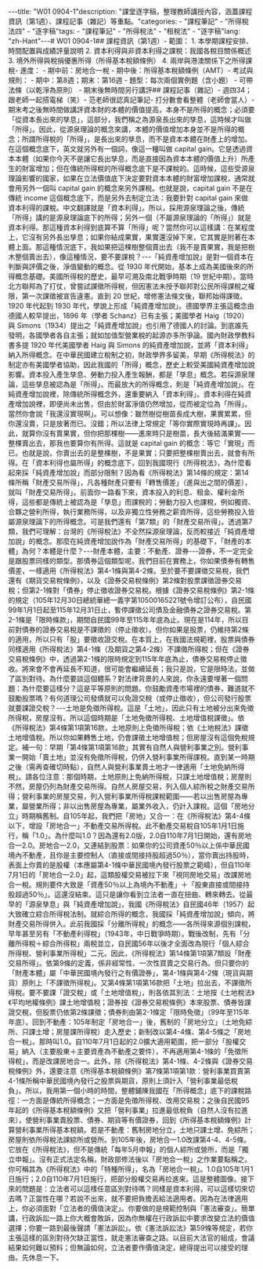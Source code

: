 ---title: "W01 0904-1"description: "課堂逐字稿，整理教師講授內容，涵蓋課程資訊（第1週）、課程記事（雜記）等重點。"categories:  - "課程筆記"  - "所得稅法四"  - "逐字稿"tags:  - "課程筆記"  - "所得稅法"  - "租稅法"  - "逐字稿"lang: "zh-Hant"---# W01 0904-1## 課程資訊（第1週）- 範圍：  1. 本學期課程安排、時間配置與成績評量說明  2. 資本利得與非資本利得之課稅：我國各稅目關係概述  3. 境外所得與稅捐優惠所得（所得基本稅額條例）  4. 兩岸與港澳關係下之所得課稅- 進度：  - 期中前：房地合一稅  - 期中後：所得基本稅額條例（AMT）- 考試與規則：  - 期中：第8週；期末：第16週  - 題型：每次兩個實例題（含小題）  - 可帶法條（以乾淨為原則）  - 期末後無時間另行講評## 課程記事（雜記）- 週四34；跟老師一起搭電梯（笑）- 范老師很認真記筆記- 打分數會看整體（老師會當人）- 期末考之後無時間做講評<!-- 資本財的本體的,財的價值的提高,它本身不是所得的概念,必須要是從資本漲出來的知識,這個部分,這個我們把它稱之為叫做源泉漲出來的這些知識,這個時候它才叫做所得。 那也因此,從這個源泉理論概念來講,本體的價值增加,它本身並不是所得的概念,因此所謂所得稅的所得,是漲出來的知識,而不是講資本本體的財產上的增加。 因此,在這個概念底下,在英文的字眼裡面,它就另外有一個,像這一種叫做capital gain,它是透過資本本體,如果你今天不是讓它漲出知識,而是直接,因為資本本體它可能財富也會一樣增加,但在傳統所得稅的所得概念底下是不課稅的。 這個時候,這一些受源泉理論影響的國家,他們如果在立法價值底下決定說,要對這一種資本本體的財富的增加,要去做課稅的,他們通常就會用另外一個叫capital gain的這個概念來另外課稅,也就是說,capital gain不是在傳統income這個概念底下,而是另外去制定立法。 制定立法的方式是說,我要針對capital gain來做資本利得的課稅,因為這個capital gain我們從中文的翻譯裡面就是所謂的資本利得,所以我們透過這一個對所得概念採用源泉理論以後,那這個時候它在傳統如何,一是講源泉理論底下的所得,那另外一個就是,它不是源泉理論底下的所得,它是一種資本利得。 那這種資本利得呢,它到底算不算所得呢?當然你可以這樣子講,在某程度上面,它沒有另外長出之形,如果你結束股市,它還沒掉下來,它其實是附著在本體上面,那這種情況底下,我如果把這個數目整個賣出去,我不是賣果實喔,我是樹木整個賣出去,像這種情況,要不要課稅?純資產增加說上的對一個資本的判斷跟評價以後的這個概念叫存資 純資產增加說 從1930年代開始,基本上變成是美國後來 因為美國其實,美國利所得稅的歷史 它最早是到,最早可以溯及到他們美國南北戰爭的時候 在19世紀中期,因為那時候南北要打仗 那北方的聯邦共和國為了要跟南方去新成立的共和國去打仗 所以他當時候曾經有嘗試,就是要課所得稅 可是因為當時候並沒有在憲法條文裡面給聯邦這一種課徵所得稅的權限 也因此第一次他們要徵所得稅的 美國的那個歷史上徵所得稅是被宣告違憲的 因為聯邦無權去對公民的所得去做這樣一個課稅 是一直到了20世紀,剛剛我們提到的 就是說在後來他們增加了憲法徵修條文的規定之後 到了20世紀的初期,1930年代開始 在學說上面,從最早的1920年代開始 不過根據德國人,我自己去德國留學 德國人的想法是說,這個純資產政要都其實是我們德國人發明的 那這個1896年,他們有一個叫Shunt 他是一個Shunt的財政學者 他說這個是1896年是我們德國人先發明的 其實是,我是沒有證據說你們的海格跟海格是抄我們的 因為1920年海格提出來這個純資產政要說 到了1934年的時候,那個Simmons Simmons,美國的財政學者,也提出了純資產政要說 那那個,我去看德國文獻,那個Tinker他就講說 那個在那個Simmons的文獻裡面 他就有提到德國人在講純資產政要說 那既然是這樣,那顯現的可見的 1930年代的Simmons提出來的這個純資產政要說 應該是有參考登過的 這個說的,這個純資產政要說的概念 應該是我們德國人的發明才對 比如說我們去看那個加值行業稅 也是常常有這樣的例子 因為每次碰到黃雲胖,他就說 加值行業稅是我們法國人1986年先出來的 根據德國人的教法 1985年德國人就已經提出加值行業稅的概念 好啦好啦,你們自己去吵啦 我們就不講這個事情 你去看我們國內財政學的教科書 都會講1920年代 那個什麼美國的財政法學者 Simmons跟那個什麼 跟泰德 這兩位提出來所謂純資產增加縮的理論 他將資本利得 也包括在所謂的純資產增加縮 就以純資產增加縮為理論的前提 因此他把資本的增加利得的情況 也把它涵蓋在所謂所得的概念 中華民國開始建制開始,基本上財政學界基本上都是留美的,沒有人留德或留英的,大概很少,大部分都留美的,而且早期國民政府的所得稅條例的這個下官制定,都有美國財政學者的協助,所以我大概也只能跟各位講,就是說其實我們自己本身的所得概念,比較應該是受,如果從歷史上來看,應該是比較受到美國的純資產增加所有的影響。資本投入產生孳息,勞動力投入產生孳息 就會也是一個所謂的孳息概念 所以我們如果源泉理論所講的孳息 這個被認為是所得的話 但最放大的所得概念則是純資產增加縮 純資產增加縮裡面 它純資產增加縮裡面 它包含了傳統上我們講所得的概念以外 還有很重要的就是資本利得 資本利得ChatGPT這個概念 在純資產增加縮裡面 儘管它沒賣出去 但是由於它的財富淨值仍然增加 從而它也是被這定位 是屬於所得 當然你會講說 可是我還沒實現啊 你可以想像一件 我雖然樹長大了 從樹苗長大成一個大樹了 上面結滿了果實 果實還沒掉下來 但我還沒賣啊 我還沒賣只是放著而已啊 沒錯 你還沒賣只是放著而已 所以我們有一些在法律規定上就是 我們先不等你賣 我們等你實際上實現的時候 我們就要算 所以就算你沒有賣果實 但是你把那棵樹 因為你進來的時候 它只是樹苗 你長大以後 它結成樹 一個大樹 然後上面結了果實累累的果實 你就把整個樹賣出去的話 那我也要算你有所得 這個就是capital gain的概念 等它實現而已 也就是說你賣出去 我不是賣給你,我是整棵樹賣出去 你只要把那整棵樹賣出去 那這個時候你也一樣有所得 在資本利得也被認為是所得的概念底下 我們現在的所得稅法 我們就來跟各位談一下 我們的所得稅法為什麼是採純資產增加縮 而去部分限制呢 是因為你看我們的所得稅法第14條的規定裡面 在第14條 什麼叫財產交易服?任何東西,財產,你只要有轉售價差,進跟出,有轉售價差,這個就叫財產交易所得。 有資本,所以你前面看幾個,你一路看下來 你有資本投入的利息、租金、權利金所得 這個都是傳統上被認為是知識的 他要課稅,對嗎? 還有我勞動力投入也要課稅 比如說你獨資三號合夥事業 你勞動力投入,你有盈利所得 你的執行業務所得 你的非獨立性勞務的投入 你有第三類的薪資所得 這種勞務的投入也是屬於Attract 執行的概念是傳統所得稅 源泉理論底下的所得概念 可是我們就是有第七類的財產交易所得 也就是說通過第七類的財產交易所得 我們大致上可以理解一件事情 台灣的所得稅法其實不全然是採取源泉理論 它反而是比較接近純資產增加收的概念 那麼在純資產增加收 作為財產交易所得 財產的本體為何? 財產的本體是什麼? 本體---不一定完全是跟股票是同樣的類型,它其實是另外一種類型 那債券的這個類型呢,我們目前在實務上面 你如果債券有轉售價差,一樣是用4-1跟4-2 至於要不要課徵期交稅,我們有另外一個期貨交易稅條例 第2條的規定,我們有對股票和期貨交易 但我們2-1條的規定,則對債券停止徵收期貨交易稅 根據我們2-1條的規定,停止徵收的期限是 根據證券交易稅條例2-1條的規定 那財政部因此,這個是從105年12月30號 總統華總一致第10500165221號令 增訂公布證券交易稅條例2-1的條文 根據證券交易稅條例2-1條的規定 我們從民國99年1月1號起至115年12月31號日為止 7年內暫時停止課徵公司債及金融債券證券交易稅 所以2-1條的規定,它是一個限時條款 它有適用期間規定的限制 從民國99年到115年年底為止 我們現在是114年 所以我們現在對債券的證券交易所是不課稅的 它是停止徵收的 但你如果是股票的 那還是維持第2條規定的適用 所以只有股要徵收證交稅 在它本質上 在我們的法規範裡面 它同樣適用4-1條的規定 但它一樣在證券交易稅裡面 透過2-1條的規定 限時的115年為止 年底為止 我們是停止徵收證交稅 這個是我們對資本市場 資產市場裡面的財產本體 只要你是一個在中華民國境內發行之油價證券 根據表彰股權跟債權 我們的資本利得原則上全面免 但有沒有課證交稅 則看它是股權還是債權 股權的話原則上還是繼續課證交稅 但債權的話則有限時適用 到明年年底為止 將來會不會再延長不知道 很可能會再繼續延長 很可能 我只是跟各位講 它是限時法的規定 然後做了一個區別對待 我為什麼要談這種體系 其實對法律背景的人來講 你永遠都要埋著一個問題在這裡面 為什麼要去 因為這是平等原則的問題 你鼓勵資本市場 資產市場裡面的債券 難道就不鼓勵股票嗎 有什麼道理公司發債 就可以免證交稅 或是交易債券就可以免資料 但是公司發行股票 就可以免證交稅土地是免徵所得稅 這個是土地 因此只有土地被分出來 免徵所得稅 房屋沒有 所以這個時期 它是土地免徵所得稅 土地徵值稅 我們在這個時期稱之為叫房地分地 土地 依照我們所得稅法第4條第1項第16款的規定 原則上它免徵所得稅 依照我們的土地稅法的規定 它有課徵土地徵值稅 所以你如果轉售 你還是會課土地徵值稅 但房屋得免 沒有這個免稅的規定 你如果放在講那個第4條第1項第16款 我跟各位講就是說 早期只有自然人的土地轉售 才免徵所得稅 營利事業 如果賣土地是沒有免徵所得稅的 我是講到這裡 我才突然想到一些事情 早期我們那個第4條第1項第16款 它其實還有自然人跟營利事業的差別 營利事業一開始賣土地是沒有免徵所得稅 它還是要併入營利事業所得 裡面去做營利事業所得稅和課稅 直到某一個時期以後 因為這個部分我要再查一下那個 那個立法的那個時間點 從那個時間以後 自然人跟營利事業賣土地 才一律都適用土地免納所得稅的這個權務規定 所以請各位 這個時期土地原則上免納所得稅 根據法律的規定 基本上它當時候只有課稅土地徵止稅 房屋則不然 房屋還是列為裁交所得 所以自然人的房屋交易 會有一個裁交稅列入個人作為所得稅 如果你是營利事業 那你的房屋 你一樣還是要列入營利事業所得裡面 只是你如果是以房屋出售作為專業的 可能是你的營業所得 如果你不是以房屋出售作為專業的話 你可能是非營業外活動 但還是營利事業所得稅課稅的範圍 所以這個時期是房地分立時期 我們稱之為叫舊制 因為從105年開始 我們把房地又合一了 在我們的所得稅法4-4以下 我們又增加了一個房地合一稅的 這一種不動產交易所得稅 這一種不動產交易所得稅 從105年開始適用 這個叫新制1.0 105年1月1號開始 為什麼講1.0 因為我們還有2.0版 2.0版就是從110年7月16號開始 房地合一制從105年開始 1.0版然後到了110年7月 我剛剛講7月1號還是7月6號【注意：7月1號】又連結到股票 如果你的公司資產50%以上 是屬於中華民國境內之不動產 你的主要資產是不動產 而且你是主要的控制人 也就是超過50%以上的控制人 也就是你是股東 你轉賣你的股權50% 50% 也就是公司資產50% 而你是這個公司的直接間接控制 超過50%以上的投資人或是股份人 當你賣出你的股權的時候 本來你其實是賣股權 應該是股票4-1條 中華民國境內發行的股票 可是這個時候這個股票 只要你是主要股東 也就是你直接間接控制50%以上 然後你這個公司的主要資產 又是超過50%以上 是中華民國境內之不動產的話 那麼這個時候 110年的7月1號的2.0版 把股票這個部分拉下來 來改科房地產 這樣還沒有結束 因為這只是整個 讓你知道我們的立法者 一直在扭曲轉來轉去 從最早的所得之息理論 跟純資產增加說 我們所得稅法的制定 從民國1956年 就是民國46年開始 其實基本上已經大致上確立了 中俄所得稅的法制 可是在中俄所得稅 就這個中俄所得的概念 基本上它是採用純資產增加說 也就是因此它把財家所得 把它併進來 因為在此之前 中華民國的所得稅法 基本上是採用分離所得稅的概念 也就是採用剛剛我們講的那個 就是它是一個一個所得來源 然後就個別個別課稅 所以以前我們有不動產的利得稅 這個是另外獨立開來 這個在1943年 那個是還在中日戰爭時期的時候的所得稅 那我們到戰後的時候 戰後以後 因為我們所得稅法 做了一次大的改制 先從分離所得稅併了中俄所得稅 所以是兩稅併立 我們有一段時期 從19 就是民國46到56年之間的時候 我們有一段時期是 有分離所得稅 然後有中俄所得稅 是一直到56年以後 我們才整個全面改革 現在這個名稱的叫做 個人中俄所得稅 營利事業所得稅 這個名稱也因此 我們的所得稅法第14條 第1項第7類裡面 有一個裁交所得的規定 這個裁交所得 根據所得法稅法第9條的規定 就是非經常性的 一次性的買賣的交易行為 但只要你的財產本體 是屬於中華民國境內 發行自由價證券的資產的話 4-1條跟4-2條 分成是現貨或期貨 原則上我們不課徵所得稅 第4條的第1項第16環 把土地又拉出去 一樣不課徵所得稅 要不要另外課徵證交稅 跟土地增值稅 當然各自依照各別的法律規定 所以在土地這個地方 我們根據土地稅法 平均地權條例的規定 我們都有課土地增值稅 根據證券交易稅條例 我們的法律規定是 本財是股票跟債券 表彰股權跟表彰債權的優價證券 都是要課證交稅的 但是第2條的股票證交稅繼續課 2-1條制定了一個現實適用的法律 從99年到115年年底為止 7年間債券的優價證券免課證交稅 回到了不動產 我們在105年的時候 著手制定了所謂的房地合一稅 舊制的是房地分立土地免徵所得稅 只課徵土徵稅 房屋則一樣要課徵營利事業所得 或是個人周末所得 因為它本來就是一種財產交易所得的概念 來到了105年以後 全部從所得稅拉出去 它改課4-4條跟4-5條的房地合一稅 那時候叫1.0版 從110年7月1號開始 我們改課所謂的2.0版 擴大房地合一稅適用的範圍 把一部分的股權交易 什麼樣的股權交易把它納進來了 當你是主要股東 而且你公司資產主要是以不動產為構成的 50-50%的規則 1-1的規則 這個時候你不是適用4-1條的免徵所得稅 免徵所得稅 而是適用2.0版的房地合一稅 在這個股票的4-1條 跟4-1條的這個證券交易稅以外 我們另外又再所得基本稅額條例 第7條 第1項 第1款的規定 營利事業買賣 4-1條中華民國境內發行之股票 跟期貨原則上 所得基本稅額條例的最低稅額 所以我們用第一個小時的時間 跟各位整體鋪陳 我國所得稅 所得概念底下的所得課稅 分別涉及到 傳統所得稅裡面的傳統所得的概念 分別涉及到 免徵所得稅改用證交稅來科 之後又從民國95年 開始的所得基本稅額條例 又再把營利事業拉進來 自然人沒拉進來 只有營利事業 賣股票 賣債券 有價證券 又回到 又回到所得基本稅額條例 改科營利事業所得基本稅額 包括期貨 4-2一樣 4-2一樣 因為4-1 4-2 都是所得基本稅額條例第7條 第1項第1款適用的道理 如果你是不動產的話 我們的舊制 土地跟房屋分立 土地只課土徵稅 免課徵所得稅 房屋則科所得稅 看你是自然人 是適用中二所得稅 還是適用營利事業所得稅 到了105年以後 1.0版出現 房地合一 改科4-4跟4-5條的 它放在所得稅 但其實它不是傳統的所得稅 不是個人中二所得稅 也不是營利事業所得稅 因為它不是每年五月份申報的 中二所得稅跟營利事業所得稅 而是獨立申報的 沒有一個正式名稱 我們財政部在修法之後 才來增加一個 房地合一稅的作業準則 作業要點 這個時候才出現房地合一稅 你如果去講它正式名稱 它倒也沒有在所得稅法本身裡面去出現 所以你可以講 它是一種所得稅法裡面的特種所得 它叫房地合一稅 房地合一稅 1.0版105年1月1號開始適用 2.0版110年7月1號以後開始適用 把一部分的股權交易再把它拉進來 這是整個我們一個 不能講外野 立法者 至少讓各位 你一定會現話 我們是這樣合成 當然你背後就要繼續去問 立法者這麼大嗎 可以這樣任意的去區別對待嗎 可以任意的 這樣同樣都是資本利益 如果你認為它是 可以這樣切來切去嗎 正當性在哪 你說不出來的話 那我也只能跟各位講 好 不能再把適用者承擔 因為法律適用 你必須要尋找立法者的價值決定 你是要做規範 憲法審查 簡單來講你把行政訴訟 你一定一路輸到 因為你無權在行政訴訟裡面 請求立法者變成這樣的一個立法價值決定 你一定要一路輸到最後面去聲請 憲法訴訟 憲法訴訟法59條如果你認為他是可以這樣來去嗎 ？正當性在哪你說不出來的話 ，那我也隻能跟不會講好不能在法適用這個。因為法律適用你必須要成立法者的價值決定 ，你是要做規範憲法生產簡單來講立法行政訴訟一定一度負責 ，因為到最後麵去聲請法以目前大法官的組成開會的可能性大概多講也就行一行他早早睡覺比較有名哈比較保一點的這樣就算我們 15位大法官聯合都開滿沒有過不太知道立馬者為什麼做這為什麼同意匕首的可以這樣利有區來進去我沒有說你不可以做架子決定但並八者要做這個價值決定的事。你總要一個真要有一個人就這樣子 ，你們先休息一下 -->資本財的本體的價值提高，本身不是所得的概念；必須要「從資本長出來的孳息」，這部分，我們稱之為源泉長出來的孳息，這時候才叫做「所得」。因此，從源泉理論的概念來講，本體的價值增加本身並不是所得的概念；所謂所得稅的「所得」，是長出來的孳息，而不是資本本體在財產上的增加。在這個概念底下，英文就另外有一個詞，像這一種叫做 capital gain。它是透過資本本體（如果你今天不是讓它長出孳息，而是直接因為資本本體的價值上升）所產生的財富增加；但在傳統所得稅的所得概念底下是不課稅的。這時候，這些受源泉理論影響的國家，如果在立法價值底下決定要對資本本體的財富增加課稅，通常就會用另外一個叫 capital gain 的概念來另外課稅。也就是說，capital gain 不是在傳統 income 這個概念底下，而是另外去制定立法：我要針對 capital gain 來做資本利得的課稅。中文翻譯就是「資本利得」。所以，採用源泉理論之後，傳統「所得」講的是源泉理論底下的所得；另外一個（不屬源泉理論的「所得」）就是資本利得。那這種資本利得到底算不算「所得」呢？當然你可以這樣講：在某程度上，它沒有另外長出孳息；如果你結成果實，果實還沒掉下來，它其實是附著在本體上面。那這種情況底下，我如果把這棵樹整個賣出去（我不是賣果實，我是把樹木整個賣出去），像這種情況，要不要課稅？---「純資產增加說」是對一個資本在判斷與評價之後，淨值變動的概念。從 1930 年代開始，基本上成為美國後來的所得概念基礎。美國所得稅的歷史，最早可溯及南北戰爭時期（19 世紀中期）。當時北方聯邦為了打仗，曾嘗試課徵所得稅，但因憲法未授予聯邦對公民所得課稅之權限，第一次課徵被宣告違憲。直到 20 世紀，增修憲法條文後，聯邦始得課徵。1920 年代起到 1930 年代，學說上形成「純資產增加說」。德國學界主張這概念由德國人較早提出，1896 年（學者 Schanz）已有主張；美國學者 Haig（1920）與 Simons（1934）提出之「純資產增加說」也引用了德國人的討論。到底誰先發明，各國學者各自主張；就如加值型營業稅的起源亦多所爭論。國內財政學教科書多提 1920 年代美國學者 Haig 與 Simons 的純資產增加說，並將「資本利得」納入所得概念。在中華民國建立稅制之初，財政學界多留美，早期《所得稅法》的制定亦有美國學者協助，因此我國的「所得」概念，歷史上較受美國純資產增加說影響。資本投入產生孳息、勞動力投入產生報酬，都是「孳息」概念。若採源泉理論，這些孳息被認為是「所得」。而最放大的所得概念，則是「純資產增加說」。在純資產增加說裡，除傳統所得概念外，還重要納入「資本利得」。資本利得在純資產增加說裡，即便尚未出售，但由於財富淨值仍然增加，從而被定位為「所得」。當然你會說「我還沒實現啊」。可以想像：雖然樹從樹苗長成大樹，果實累累，但你還沒賣，只是放著而已。沒錯；所以法律上常規定「等你實際實現時再課」。因此，就算你沒有賣果實，但你把那棵樹——進來時只是樹苗，長大後結滿果實——整棵賣出去，那我也要算你有所得。這就是 capital gain 的概念：等它「實現」而已。也就是說，你賣出去的是整棵樹，不是果實；只要把整棵樹賣出去，就會有所得。在「資本利得也屬所得」的概念底下，回到我國現行《所得稅法》，為什麼看起來採「純資產增加說」而部分限制？因為看《所得稅法》第14條的規定：第14條所稱「財產交易所得」，凡各種財產只要有「轉售價差」（進與出之間的價差），就叫「財產交易所得」。前面你一路看下來，資本投入的利息、租金、權利金所得，這些都是傳統上被認為是「孳息」而課稅的；勞動力投入也課稅，例如獨資、合夥之營利所得，執行業務所得，以及非獨立性勞務之薪資所得，這些勞務投入皆屬源泉理論下的所得概念。可是我們還有「第7類」的「財產交易所得」。透過第7類，我們可理解：台灣的《所得稅法》不全然採源泉理論，反而較接近「純資產增加說」的概念。那麼在純資產增加說作為「財產交易所得」的基礎下，「財產的本體」為何？本體是什麼？---財產本體，主要：不動產、證券---證券，不一定完全是跟股票同樣的類型。那債券這個類型呢，我們目前在實務上，你如果債券有轉售價差，一樣適用《所得稅法》第4-1條與第4-2條。至於要不要課徵交易稅，我們還有《期貨交易稅條例》，以及《證券交易稅條例》第2條對股票課徵證券交易稅；但第2-1條對「債券」停止徵收證券交易稅。根據《證券交易稅條例》第2-1條的規定（105年12月30日總統華總一義字第10500165221號令增訂公布），自民國99年1月1日起至115年12月31日止，暫停課徵公司債及金融債券之證券交易稅。第2-1條是「限時條款」，期間自民國99年至115年年底為止。現在是114年，所以目前對債券的證券交易稅是不課徵的（停止徵收）。但你如果是股票，仍維持第2條的適用，所以只有「股」要徵收證交稅。在本質上，在我國法規範裡，股票與債券同樣適用《所得稅法》第4-1條（及期貨之第4-2條）不課徵所得稅；但在《證券交易稅條例》中，透過第2-1條的限時規定到115年年底為止，債券交易稅停止徵收。將來會不會再延長不知道，很可能會繼續延長；我只是說，它是限時法，並做了區別對待。為什麼要談這個體系？對法律背景的人來說，你永遠要埋著一個問題：為什麼要這樣分？這是平等原則的問題。你鼓勵資產市場裡的債券，難道就不鼓勵股票嗎？有何道理公司發債就可以免證交稅（或停止徵收），但公司發行股票就要課證交稅？---土地是免徵所得稅。這是「土地」，因此只有土地被分出來免徵所得稅，房屋沒有。所以這個時期是「土地免徵所得稅、土地增值稅課徵」。依《所得稅法》第4條第1項第16款，土地原則上免徵所得稅；依《土地稅法》課徵土地增值稅。所以你如果轉售土地，仍會課徵土地增值稅；但房屋沒有這個免稅規定。補一句：早期「第4條第1項第16款」其實有自然人與營利事業之別。營利事業一開始「賣土地」並沒有免徵所得稅，仍併入營利事業所得課稅。直到某一時期之後（需再查確切時點），自然人與營利事業賣土地才一律適用「土地免納所得稅」。請各位注意：那個時期，土地原則上免納所得稅，只課土地增值稅；房屋則不然，房屋仍列為財產交易所得。自然人房屋交易，列入個人綜所稅之財產交易所得；營利事業的房屋交易，列入營利事業所得稅課稅範圍——若以出售房屋為專業，屬營業所得；非以出售房屋為專業，屬業外收入，仍計入課稅。這個「房地分立」時期稱舊制。自105年起，我們把「房地」又合一：在《所得稅法》第4-4條以下，增設「房地合一」不動產交易所得稅。此不動產交易稅自105年1月1日施行，稱「1.0」。為什麼叫1.0？因為還有2.0版，2.0自110年7月1日開始，還有房地合一2.0。房地合一2.0，又連結到股票：如果你的公司資產50％以上係中華民國境內不動產，且你是主要控制人（直接或間接持股超過50％），當你賣出持股時，表面上你賣的是股權（本應屬第4-1條中華民國境內發行股票之範疇），但自110年7月1日的「房地合一2.0」起，這類股權交易被拉下來「視同房地交易」改課房地合一稅。規則要件大致是「資產50％以上為境內不動產」＋「股東直接或間接持股超過50％」。這還沒結束。這只是讓你看到立法者一直在扭曲、轉來轉去。從最早的「源泉孳息」與「純資產增加說」，我國《所得稅法》自民國46年（1957）起大致確立綜合所得稅法制。就綜合所得的概念，我國採「純資產增加說」傾向，將財產交易所得併入。此前我國採「分離所得稅」的概念——各所得來源個別課稅，早年甚至另有「不動產利得稅」（1943年，中日戰爭時期）。戰後改制，先有「分離所得稅＋綜合所得稅」兩稅並立，自民國56年以後才全面改為現行「個人綜合所得稅、營利事業所得稅」二元。因此，《所得稅法》第14條第1項第7類設「財產交易所得」。依第9條的定義，係非經常性、一次性買賣之交易行為。但只要你的「財產本體」屬「中華民國境內發行之有價證券」，第4-1條與第4-2條（現貨與期貨）原則上「不課徵所得稅」。又第4條第1項第16款把「土地」拉出去，不課徵所得稅。要不要課「證交稅」或「土地增值稅」，則各依其別法：土地按《土地稅法》《平均地權條例》課土地增值稅；證券按《證券交易稅條例》本來股票、債券皆課證交稅，但股票仍依第2條課徵；債券則由第2-1條定「限時免徵」（99年至115年年底）。回到不動產：105年制定「房地合一」後，舊制的「房地分立」（土地免綜所、只課土增；房屋課所得稅）走入歷史；新制改以第4-4條、第4-5條之「房地合一稅」。那時叫1.0。自110年7月1日起的2.0擴大適用範圍，把一部分「股權交易」納入（主要股東＋主要資產為不動產之要件），不再適用第4-1條的「免徵所得稅」，而是改課房地合一。此外，除《所得稅法》第4-1條、4-2條與《證券交易稅條例》外，還要注意《所得基本稅額條例》第7條第1項第1款：營利事業買賣第4-1條所稱中華民國境內發行之股票與期貨，原則上須計入「營利事業最低稅負」。所以，我用第一個小時的時間，整體鋪陳我國在「所得概念」底下的課稅路徑：一方面是傳統所得概念；一方面是免徵所得稅、改用交易稅；之後自民國95年起的《所得基本稅額條例》又把「營利事業」拉進最低稅負（自然人沒有拉進來），使營利事業賣股票、債券、期貨等有價證券，回到《所得基本稅額條例》計算營利事業所得基本稅額。若是不動產：舊制房地分立，土地只課土增、免綜所；房屋則依所得稅法課綜所或營所。到105年後，房地合一1.0改課第4-4、4-5條。它放在《所得稅法》，但不是傳統「每年5月申報」的個人綜所或營所，而是「獨立申報」。沒有正式法定名稱，財政部修法後以「房地合一稅」之作業要點稱之。你可稱其為《所得稅法》中的「特種所得」，名為「房地合一稅」。1.0自105年1月1日施行；2.0自110年7月1日施行，把部分股權交易再拉進來。這是整體圖像。接下來的問題是：立法者可以這樣任意區別對待嗎？同樣是資本利得，可以這樣切來切去嗎？正當性在哪？若說不出來，就不要把負擔丟給法適用者。因為在法律適用上，你必須面對「立法者的價值決定」。你要做的是規範控制與「憲法審查」。簡單講，行政訴訟一路上你大概會敗訴，因為你無權在行政訴訟中要求改變立法的價值選擇；你要一路到最後聲請「憲法訴訟」。依《憲法訴訟法》第59條等規定，若你主張這樣的區別對待欠缺正當性，就走憲法審查之路。以目前大法官的組成，會議結果如何難以預料；但無論如何，立法者要作價值決定，總得提出可以接受的理由。先休息一下。